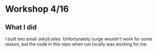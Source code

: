 # Workshop 4/16

## What I did
I built two small Jekyll sites. Unfortunately surge wouldn't work for some reason, but the code in this repo when run locally was working for me.

